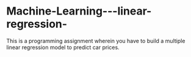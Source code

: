 # Machine-Learning---linear-regression-
This is a programming assignment wherein you have to build a multiple linear regression model to predict car prices.
